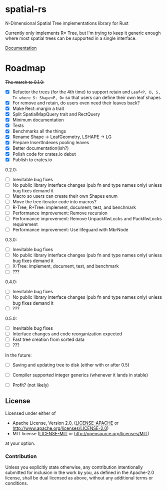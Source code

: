 # spatial-rs
N-Dimensional Spatial Tree implementations library for Rust

Currently only implements R* Tree, but I'm trying to keep it generic enough where most spatial trees can be supported in a single interface.

[Documentation](https://ambaxter.github.io/spatial/doc/spatial/index.html)

# Roadmap

~~The march to 0.1.0:~~
- [x] Refactor the trees (for the 4th time) to support retain and ```Leaf<P, D, S, T> where S: Shape<P, D>``` so that users can define their own leaf shapes
- [x] For remove and retain, do users even need their leaves back?
- [x] Make Rect::margin a trait
- [x] Split SpatialMapQuery trait and RectQuery
- [x] Minimum documentation
- [x] Tests
- [x] Benchmarks all the things
- [x] Rename Shape -> LeafGeometry, LSHAPE -> LG
- [x] Prepare InsertIndexes pooling leaves
- [x] Better documentation(ish?)
- [x] Polish code for crates.io debut
- [x] Publish to crates.io

0.2.0:
- [ ] Inevitable bug fixes
- [ ] No public library interface changes (pub fn and type names only) unless bug fixes demand it
- [ ] Macro so users can create their own Shapes enum
- [ ] Move the tree iterator code into macros?
- [ ] R-Tree, R+Tree: implement, document, test, and benchmark
- [ ] Performance improvement: Remove recursion
- [ ] Performance improvement: Remove UnpackRwLocks and PackRwLocks requirement
- [ ] Performance improvement: Use lifeguard with MbrNode

0.3.0:
- [ ] Inevitable bug fixes
- [ ] No public library interface changes (pub fn and type names only) unless bug fixes demand it
- [ ] X-Tree: implement, document, test, and benchmark
- [ ] ???

0.4.0:
- [ ] Inevitable bug fixes
- [ ] No public library interface changes (pub fn and type names only) unless bug fixes demand it
- [ ] ???

0.5.0:
- [ ] Inevitable bug fixes
- [ ] Interface changes and code reorganization expected
- [ ] Fast tree creation from sorted data
- [ ] ???

In the future:
- [ ] Saving and updating tree to disk (either with or after 0.5)
- [ ] Compiler supported integer generics (whenever it lands in stable)
- [ ] Profit? (not likely)


## License

Licensed under either of

 * Apache License, Version 2.0, ([LICENSE-APACHE](LICENSE-APACHE) or http://www.apache.org/licenses/LICENSE-2.0)
 * MIT license ([LICENSE-MIT](LICENSE-MIT) or http://opensource.org/licenses/MIT)

at your option.

### Contribution

Unless you explicitly state otherwise, any contribution intentionally submitted
for inclusion in the work by you, as defined in the Apache-2.0 license, shall be dual licensed as above, without any
additional terms or conditions.
